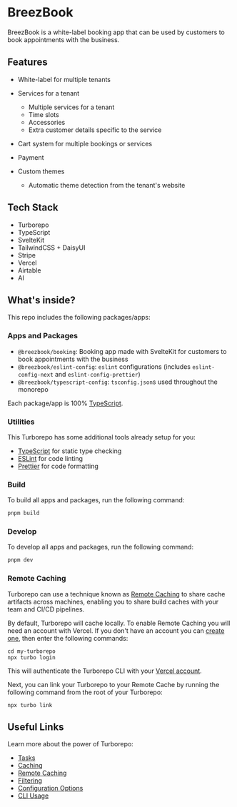 # BreezBook

BreezBook is a white-label booking app that can be used by customers to book appointments with the business.

## Features
  - White-label for multiple tenants
  - Services for a tenant
    - Multiple services for a tenant
    - Time slots
       <!-- TODO Different services may share the same time slots -->
    - Accessories
    - Extra customer details specific to the service
    
  - Cart system for multiple bookings or services
  - Payment
  - Custom themes
    - Automatic theme detection from the tenant's website

## Tech Stack
  - Turborepo
  - TypeScript
  - SvelteKit
  - TailwindCSS + DaisyUI
  - Stripe
  - Vercel
  - Airtable
  - AI

## What's inside?

This repo includes the following packages/apps:

### Apps and Packages

- `@breezbook/booking`: Booking app made with SvelteKit for customers to book appointments with the business
- `@breezbook/eslint-config`: `eslint` configurations (includes `eslint-config-next` and `eslint-config-prettier`)
- `@breezbook/typescript-config`: `tsconfig.json`s used throughout the monorepo

Each package/app is 100% [TypeScript](https://www.typescriptlang.org/).

### Utilities

This Turborepo has some additional tools already setup for you:

- [TypeScript](https://www.typescriptlang.org/) for static type checking
- [ESLint](https://eslint.org/) for code linting
- [Prettier](https://prettier.io) for code formatting

### Build

To build all apps and packages, run the following command:

```bash
pnpm build
```

### Develop

To develop all apps and packages, run the following command:

```bash
pnpm dev
```

### Remote Caching

Turborepo can use a technique known as [Remote Caching](https://turbo.build/repo/docs/core-concepts/remote-caching) to share cache artifacts across machines, enabling you to share build caches with your team and CI/CD pipelines.

By default, Turborepo will cache locally. To enable Remote Caching you will need an account with Vercel. If you don't have an account you can [create one](https://vercel.com/signup), then enter the following commands:

```
cd my-turborepo
npx turbo login
```

This will authenticate the Turborepo CLI with your [Vercel account](https://vercel.com/docs/concepts/personal-accounts/overview).

Next, you can link your Turborepo to your Remote Cache by running the following command from the root of your Turborepo:

```
npx turbo link
```

## Useful Links

Learn more about the power of Turborepo:

- [Tasks](https://turbo.build/repo/docs/core-concepts/monorepos/running-tasks)
- [Caching](https://turbo.build/repo/docs/core-concepts/caching)
- [Remote Caching](https://turbo.build/repo/docs/core-concepts/remote-caching)
- [Filtering](https://turbo.build/repo/docs/core-concepts/monorepos/filtering)
- [Configuration Options](https://turbo.build/repo/docs/reference/configuration)
- [CLI Usage](https://turbo.build/repo/docs/reference/command-line-reference)
